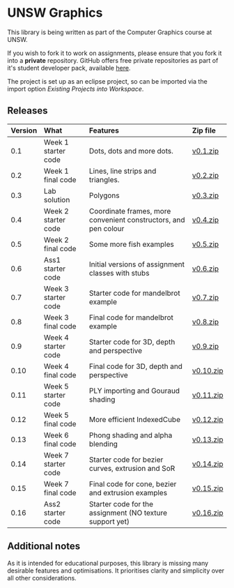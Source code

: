 # UNSW Graphics

This library is being written as part of the Computer Graphics course at UNSW.

If you wish to fork it to work on assignments, please ensure that you fork it into a **private** repository. GitHub offers free private repositories as part of it's student developer pack, available [here](https://education.github.com/pack).

The project is set up as an eclipse project, so can be imported via the import option *Existing Projects into Workspace*.

## Releases

| Version | What                | Features                                                        | Zip file                                                               |
|:--------|:--------------------|:----------------------------------------------------------------|:-----------------------------------------------------------------------|
| 0.1     | Week 1 starter code | Dots, dots and more dots.                                       | [v0.1.zip](https://github.com/robeverest/UNSWgraph/archive/v0.1.zip)   |
| 0.2     | Week 1 final code   | Lines, line strips and triangles.                               | [v0.2.zip](https://github.com/robeverest/UNSWgraph/archive/v0.2.zip)   |
| 0.3     | Lab solution        | Polygons                                                        | [v0.3.zip](https://github.com/robeverest/UNSWgraph/archive/v0.3.zip)   |
| 0.4     | Week 2 starter code | Coordinate frames, more convenient constructors, and pen colour | [v0.4.zip](https://github.com/robeverest/UNSWgraph/archive/v0.4.zip)   |
| 0.5     | Week 2 final code   | Some more fish examples                                         | [v0.5.zip](https://github.com/robeverest/UNSWgraph/archive/v0.5.zip)   |
| 0.6     | Ass1 starter code   | Initial versions of assignment classes with stubs               | [v0.6.zip](https://github.com/robeverest/UNSWgraph/archive/v0.6.zip)   |
| 0.7     | Week 3 starter code | Starter code for mandelbrot example                             | [v0.7.zip](https://github.com/robeverest/UNSWgraph/archive/v0.7.zip)   |
| 0.8     | Week 3 final code   | Final code for mandelbrot example                               | [v0.8.zip](https://github.com/robeverest/UNSWgraph/archive/v0.8.zip)   |
| 0.9     | Week 4 starter code | Starter code for 3D, depth and perspective                      | [v0.9.zip](https://github.com/robeverest/UNSWgraph/archive/v0.9.zip)   |
| 0.10    | Week 4 final code   | Final code for 3D, depth and perspective                        | [v0.10.zip](https://github.com/robeverest/UNSWgraph/archive/v0.10.zip) |
| 0.11    | Week 5 starter code | PLY importing and Gouraud shading                               | [v0.11.zip](https://github.com/robeverest/UNSWgraph/archive/v0.11.zip) |
| 0.12    | Week 5 final code   | More efficient IndexedCube                                      | [v0.12.zip](https://github.com/robeverest/UNSWgraph/archive/v0.12.zip) |
| 0.13    | Week 6 final code   | Phong shading and alpha blending                                | [v0.13.zip](https://github.com/robeverest/UNSWgraph/archive/v0.13.zip) |
| 0.14    | Week 7 starter code | Starter code for bezier curves, extrusion and SoR               | [v0.14.zip](https://github.com/robeverest/UNSWgraph/archive/v0.14.zip) |
| 0.15    | Week 7 final code   | Final code for cone, bezier and extrusion examples              | [v0.15.zip](https://github.com/robeverest/UNSWgraph/archive/v0.15.zip) |
| 0.16    | Ass2 starter code   | Starter code for the assignment (NO texture support yet)        | [v0.16.zip](https://github.com/robeverest/UNSWgraph/archive/v0.16.zip) |

## Additional notes

As it is intended for educational purposes, this library is missing many desirable features and optimisations. It prioritises clarity and simplicity over all other considerations.